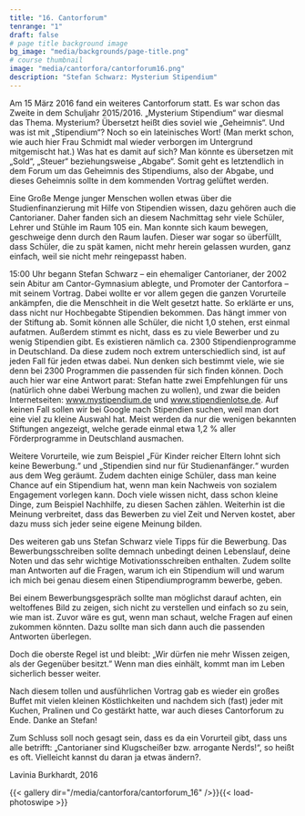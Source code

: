 ```yaml
---
title: "16. Cantorforum"
tenrange: "1"
draft: false
# page title background image
bg_image: "media/backgrounds/page-title.png"
# course thumbnail
image: "media/cantorfora/cantorforum16.png"
description: "Stefan Schwarz: Mysterium Stipendium"
---
```


Am 15 März 2016 fand ein weiteres Cantorforum statt. Es war schon das Zweite in dem Schuljahr 2015/2016. „Mysterium Stipendium“ war diesmal das Thema. Mysterium? Übersetzt heißt dies soviel wie „Geheimnis“. Und was ist mit „Stipendium“? Noch so ein lateinisches Wort! (Man merkt schon, wie auch hier Frau Schmidt mal wieder verborgen im Untergrund mitgemischt hat.) Was hat es damit auf sich? Man könnte es übersetzen mit „Sold“, „Steuer“ beziehungsweise „Abgabe“. Somit geht es letztendlich in dem Forum um das Geheimnis des Stipendiums, also der Abgabe, und dieses Geheimnis sollte in dem kommenden Vortrag gelüftet werden.

Eine Große Menge junger Menschen wollen etwas über die Studienfinanzierung mit Hilfe von Stipendien wissen, dazu gehören auch die Cantorianer. Daher fanden sich an diesem Nachmittag sehr viele Schüler, Lehrer und Stühle im Raum 105 ein. Man konnte sich kaum bewegen, geschweige denn durch den Raum laufen. Dieser war sogar so überfüllt, dass Schüler, die zu spät kamen, nicht mehr herein gelassen wurden, ganz einfach, weil sie nicht mehr reingepasst haben.

15:00 Uhr begann Stefan Schwarz –  ein ehemaliger Cantorianer, der 2002 sein Abitur am Cantor-Gymnasium ablegte, und Promoter der Cantorfora – mit seinem Vortrag. Dabei wollte er vor allem gegen die ganzen Vorurteile ankämpfen, die die Menschheit in die Welt gesetzt hatte. So erklärte er uns, dass nicht nur Hochbegabte Stipendien bekommen. Das hängt immer von der Stiftung ab. Somit können alle Schüler, die nicht 1,0 stehen, erst einmal aufatmen. Außerdem stimmt es nicht, dass es zu viele Bewerber und zu wenig Stipendien gibt. Es existieren nämlich ca. 2300 Stipendienprogramme in Deutschland. Da diese zudem noch extrem unterschiedlich sind, ist auf jeden Fall für jeden etwas dabei. Nun denken sich bestimmt viele, wie sie denn bei 2300 Programmen die passenden für sich finden können. Doch auch hier war eine Antwort parat: Stefan hatte zwei Empfehlungen für uns (natürlich ohne dabei Werbung machen zu wollen), und zwar die beiden Internetseiten: www.mystipendium.de und www.stipendienlotse.de. Auf keinen Fall sollen wir bei Google nach Stipendien suchen, weil man dort eine viel zu kleine Auswahl hat. Meist werden da nur die wenigen bekannten Stiftungen angezeigt, welche gerade einmal etwa 1,2 % aller Förderprogramme in Deutschland ausmachen.

Weitere Vorurteile, wie zum Beispiel „Für Kinder reicher Eltern lohnt sich keine Bewerbung.“ und „Stipendien sind nur für Studienanfänger.“ wurden aus dem Weg geräumt. Zudem dachten einige Schüler, dass man keine Chance auf ein Stipendium hat, wenn man kein Nachweis von sozialem Engagement vorlegen kann. Doch viele wissen nicht, dass schon kleine Dinge, zum Beispiel Nachhilfe, zu diesen Sachen zählen. Weiterhin ist die Meinung verbreitet, dass das Bewerben zu viel Zeit und Nerven kostet, aber dazu muss sich jeder seine eigene Meinung bilden.

Des weiteren gab uns Stefan Schwarz viele Tipps für die Bewerbung. Das Bewerbungsschreiben sollte demnach unbedingt deinen Lebenslauf, deine Noten und das sehr wichtige Motivationsschreiben enthalten. Zudem sollte man Antworten auf die Fragen, warum ich ein Stipendium will und warum ich mich bei genau diesem einen Stipendiumprogramm bewerbe, geben.

Bei einem Bewerbungsgespräch sollte man möglichst darauf achten, ein weltoffenes Bild zu zeigen, sich nicht zu verstellen und einfach so zu sein, wie man ist. Zuvor wäre es gut, wenn man schaut, welche Fragen auf einen zukommen könnten. Dazu sollte man sich dann auch die passenden Antworten überlegen.

Doch die oberste Regel ist und bleibt: „Wir dürfen nie mehr Wissen zeigen, als der Gegenüber besitzt.” Wenn man dies einhält, kommt man im Leben sicherlich besser weiter.

Nach diesem tollen und ausführlichen Vortrag gab es wieder ein großes Buffet mit vielen kleinen Köstlichkeiten und nachdem sich (fast) jeder mit Kuchen, Pralinen und Co gestärkt hatte, war auch dieses Cantorforum zu Ende. Danke an Stefan!

Zum Schluss soll noch gesagt sein, dass es da ein Vorurteil gibt, dass uns alle betrifft: „Cantorianer sind Klugscheißer bzw. arrogante Nerds!“, so heißt es oft. Vielleicht kannst du daran ja etwas ändern?.



Lavinia Burkhardt, 2016

{{< gallery dir="/media/cantorfora/cantorforum_16" />}}{{< load-photoswipe >}}
